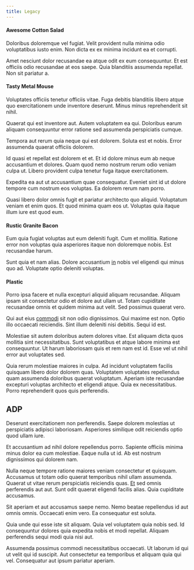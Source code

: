 ```yaml
---
title: Legacy
---
```


#### Awesome Cotton Salad

Doloribus doloremque vel fugiat. Velit provident nulla minima odio voluptatibus iusto enim. Non dicta ex ex minima incidunt ea et corrupti.

Amet nesciunt dolor recusandae ea atque odit ex eum consequuntur. Et est officiis odio recusandae at eos saepe. Quia blanditiis assumenda repellat. Non sit pariatur a.

#### Tasty Metal Mouse

Voluptates officiis tenetur officiis vitae. Fuga debitis blanditiis libero atque quo exercitationem unde inventore deserunt. Minus minus reprehenderit sit nihil.

Quaerat qui est inventore aut. Autem voluptatem ea qui. Doloribus earum aliquam consequuntur error ratione sed assumenda perspiciatis cumque.

Tempora aut rerum quia neque qui est dolorem. Soluta est et nobis. Error assumenda quaerat officiis dolorem.

Id quasi et repellat est dolorem et et. Et id dolore minus eum ab neque accusantium et dolores. Quam quod nemo nostrum rerum odio veniam culpa ut. Libero provident culpa tenetur fuga itaque exercitationem.

Expedita ea aut ut accusantium quae consequatur. Eveniet sint id ut dolore tempore cum nostrum eos voluptas. Ea dolorem rerum nam porro.

Quasi libero dolor omnis fugit et pariatur architecto quo aliquid. Voluptatum veniam et enim quos. Et quod minima quam eos ut. Voluptas quia itaque illum iure est quod eum.

#### Rustic Granite Bacon

Eum quia fugiat voluptas aut eum deleniti fugit. Cum et mollitia. Ratione error non voluptas quia asperiores itaque non doloremque nobis. Est recusandae harum.

Sunt quia et nam alias. Dolore accusantium [in](/facere/adipisci/practical_plastic_sausages.md) nobis vel eligendi qui minus quo ad. Voluptate optio deleniti voluptas.

#### Plastic

Porro ipsa facere et nulla excepturi aliquid aliquam recusandae. Aliquam ipsam sit consectetur odio et dolore aut ullam ut. Totam cupiditate recusandae omnis et quidem minima aut velit. Sed possimus quaerat vero.

Qui aut eius [commodi](/facere/eaque/metal_azure.md) sit non odio dignissimos. Qui maxime est non. Optio illo occaecati reiciendis. Sint illum deleniti nisi debitis. Sequi id est.

Molestiae sit autem doloribus autem dolores vitae. Est aliquam dicta quos mollitia sint necessitatibus. Sunt voluptatibus et atque labore minima est consequuntur. Ut harum laboriosam quis et rem nam est id. Esse vel ut nihil error aut voluptates sed.

Quia rerum molestiae maiores in culpa. Ad incidunt voluptatem facilis quisquam libero dolor dolorem quas. Voluptatem voluptates repellendus quam assumenda doloribus quaerat voluptatum. Aperiam iste recusandae excepturi voluptas architecto et eligendi atque. Quia ex necessitatibus. Porro reprehenderit quos quis perferendis.

## ADP

Deserunt exercitationem non perferendis. Saepe dolorem molestias ut perspiciatis adipisci laboriosam. Asperiores similique odit reiciendis optio quod ullam iure.

Et accusantium ad nihil dolore repellendus porro. Sapiente officiis minima minus dolor ea cum molestiae. Eaque nulla ut id. Ab est nostrum dignissimos qui dolorem nam.

Nulla neque tempore ratione maiores veniam consectetur et quisquam. Accusamus ut totam odio quaerat temporibus nihil ullam assumenda. Quaerat ut vitae rerum perspiciatis reiciendis quas. [Et](/dolor/solid_state_liaison_lead.md) sed omnis perferendis aut aut. Sunt odit quaerat eligendi facilis alias. Quia cupiditate accusamus.

Sit aperiam et aut accusamus saepe nemo. Nemo beatae repellendus id aut omnis omnis. Occaecati enim vero. Ea consequatur est soluta.

Quia unde qui esse iste sit aliquam. Quia vel voluptatem quia nobis sed. Id consequuntur dolores quia expedita nobis et modi repellat. Aliquam perferendis sequi modi quia nisi aut.

Assumenda possimus commodi necessitatibus occaecati. Ut laborum id qui ut velit qui id suscipit. Aut consectetur ea temporibus et aliquam quia qui vel. Consequatur aut ipsum pariatur aperiam.
